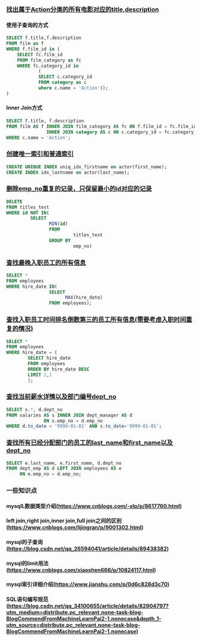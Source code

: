 ### [找出属于Action分类的所有电影对应的title,description](https://www.nowcoder.com/practice/2f2e556d335d469f96b91b212c4c203e)

#### 使用子查询的方式

```sql
SELECT f.title,f.description
FROM film as f
WHERE f.film_id in (
    SELECT fc.film_id
    FROM film_category as fc
    WHERE fc.category_id in 
            (
            SELECT c.category_id
            FROM category as c
            where c.name = 'Action'));
)
```

#### Inner Join方式

```sql
SELECT f.title, f.description
FROM film AS f INNER JOIN film_category AS fc ON f.film_id = fc.film_id
               INNER JOIN category AS c ON c.category_id = fc.category_id
WHERE c.name = 'Action';
```

### [创建唯一索引和普通索引](https://www.nowcoder.com/practice/e1824daa0c49404aa602cf0cb34bdd75)

```sql
CREATE UNIQUE INDEX uniq_idx_firstname on actor(first_name);
CREATE INDEX idx_lastname on actor(last_name);
```

### [删除emp_no重复的记录，只保留最小的id对应的记录](https://www.nowcoder.com/practice/3d92551a6f6d4f1ebde272d20872cf05)

```sql
DELETE
FROM titles_test
WHERE id NOT IN(
         SELECT 
                MIN(id)
                FROM
                         titles_test
                GROUP BY
                         emp_no)
```

### [查找最晚入职员工的所有信息](https://www.nowcoder.com/practice/218ae58dfdcd4af195fff264e062138f)

```sql
SELECT *
FROM employees
WHERE hire_date IN(
                SELECT
                      MAX(hire_date)
                FROM employees);
```
### [查找入职员工时间排名倒数第三的员工所有信息(需要考虑入职时间重复的情况)](https://www.nowcoder.com/practice/ec1ca44c62c14ceb990c3c40def1ec6c)

```sql
SELECT *
FROM employees
WHERE hire_date = (
        SELECT hire_date
        FROM employees
        ORDER BY hire_date DESC
        LIMIT 2,1
        );
```

### [查找当前薪水详情以及部门编号dept_no](https://www.nowcoder.com/practice/c63c5b54d86e4c6d880e4834bfd70c3b)

```sql
SELECT s.*, d.dept_no
FROM salaries AS s INNER JOIN dept_manager AS d
              ON s.emp_no = d.emp_no
WHERE d.to_date = '9999-01-01' AND s.to_date='9999-01-01';
```

### [查找所有已经分配部门的员工的last_name和first_name以及dept_no](https://www.nowcoder.com/practice/6d35b1cd593545ab985a68cd86f28671)

```sql
SELECT e.last_name, e.first_name, d.dept_no
FROM dept_emp AS d LEFT JOIN employees AS e
     ON e.emp_no = d.emp_no;
```


### 一些知识点

#### mysqlL数据类型介绍(https://www.cnblogs.com/-xlp/p/8617760.html)
#### left join,right join,inner join,full join之间的区别(https://www.cnblogs.com/lijingran/p/9001302.html)
#### mysql的子查询(https://blog.csdn.net/qq_26594041/article/details/89438382)
#### mysql的limit用法(https://www.cnblogs.com/xiaoshen666/p/10824117.html)
#### mysql索引详细介绍(https://www.jianshu.com/p/0d6c828d3c70)
#### SQL语句编写规范(https://blog.csdn.net/qq_34100655/article/details/82904797?utm_medium=distribute.pc_relevant.none-task-blog-BlogCommendFromMachineLearnPai2-1.nonecase&depth_1-utm_source=distribute.pc_relevant.none-task-blog-BlogCommendFromMachineLearnPai2-1.nonecase)
